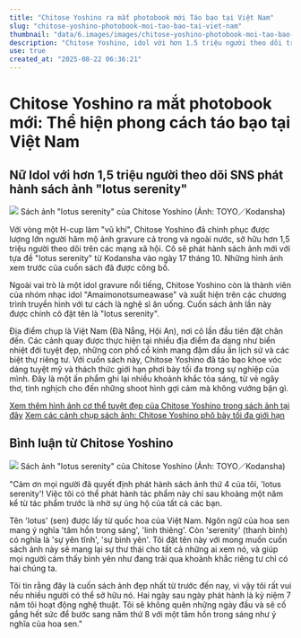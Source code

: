 ```yaml
---
title: "Chitose Yoshino ra mắt photobook mới Táo bạo tại Việt Nam"
slug: "chitose-yoshino-photobook-moi-tao-bao-tai-viet-nam"
thumbnail: "data/6.images/images/chitose-yoshino-photobook-moi-tao-bao-tai-viet-nam.webp"
description: "Chitose Yoshino, idol với hơn 1.5 triệu người theo dõi trên SNS, ra mắt photobook thứ 4 mang tên 'lotus serenity'. Sách được chụp tại Việt Nam (Đà Nẵng, Hội An) với nhiều cảnh táo bạo."
use: true
created_at: "2025-08-22 06:36:21"
---
```


# Chitose Yoshino ra mắt photobook mới: Thể hiện phong cách táo bạo tại Việt Nam

## Nữ Idol với hơn 1,5 triệu người theo dõi SNS phát hành sách ảnh "lotus serenity"

![](/images/20250821-00000484-devi-000-1-view.webp)
Sách ảnh "lotus serenity" của Chitose Yoshino (Ảnh: TOYO／Kodansha)

Với vòng một H-cup làm "vũ khí", Chitose Yoshino đã chinh phục được lượng lớn người hâm mộ ảnh gravure cả trong và ngoài nước, sở hữu hơn 1,5 triệu người theo dõi trên các mạng xã hội. Cô sẽ phát hành sách ảnh mới với tựa đề "lotus serenity" từ Kodansha vào ngày 17 tháng 10. Những hình ảnh xem trước của cuốn sách đã được công bố.

Ngoài vai trò là một idol gravure nổi tiếng, Chitose Yoshino còn là thành viên của nhóm nhạc idol "Amaimonotsumeawase" và xuất hiện trên các chương trình truyền hình với tư cách là nghệ sĩ ăn uống. Cuốn sách ảnh lần này được chính cô đặt tên là "lotus serenity".

Địa điểm chụp là Việt Nam (Đà Nẵng, Hội An), nơi cô lần đầu tiên đặt chân đến. Các cảnh quay được thực hiện tại nhiều địa điểm đa dạng như biển nhiệt đới tuyệt đẹp, những con phố cổ kính mang đậm dấu ấn lịch sử và các biệt thự riêng tư. Với cuốn sách này, Chitose Yoshino đã táo bạo khoe vóc dáng tuyệt mỹ và thách thức giới hạn phơi bày tối đa trong sự nghiệp của mình. Đây là một ấn phẩm ghi lại nhiều khoảnh khắc tỏa sáng, từ vẻ ngây thơ, tinh nghịch cho đến những shoot hình gợi cảm mà không vướng bận gì.

[Xem thêm hình ảnh cơ thể tuyệt đẹp của Chitose Yoshino trong sách ảnh tại đây](https://deview.co.jp/NewsImage?am_article_id=2402422&am_image_no=2&anc=033&utm_source=headlines.yahoo.co.jp&utm_content=%2Fhl%3Fa%3D20250821-00000484-devi-ent&utm_medium=referral)
[Xem các cảnh chụp sách ảnh: Chitose Yoshino phô bày tối đa giới hạn](https://www.oricon.co.jp/news/2402320/photo/2/?anc=148&utm_source=headlines.yahoo.co.jp&utm_content=%2Fhl%3Fa%3D20250821-00000425-oric-ent&utm_medium=referral)

## Bình luận từ Chitose Yoshino

![](/images/20250821-00000425-oric-000-7-view.webp)
Sách ảnh "lotus serenity" của Chitose Yoshino (Ảnh: TOYO／Kodansha)

"Cảm ơn mọi người đã quyết định phát hành sách ảnh thứ 4 của tôi, 'lotus serenity'! Việc tôi có thể phát hành tác phẩm này chỉ sau khoảng một năm kể từ tác phẩm trước là nhờ sự ủng hộ của tất cả các bạn.

Tên 'lotus' (sen) được lấy từ quốc hoa của Việt Nam. Ngôn ngữ của hoa sen mang ý nghĩa 'tâm hồn trong sáng', 'linh thiêng'. Còn 'serenity' (thanh bình) có nghĩa là 'sự yên tĩnh', 'sự bình yên'. Tôi đặt tên này với mong muốn cuốn sách ảnh này sẽ mang lại sự thư thái cho tất cả những ai xem nó, và giúp mọi người cảm thấy bình yên như đang trải qua khoảnh khắc riêng tư chỉ có hai chúng ta.

Tôi tin rằng đây là cuốn sách ảnh đẹp nhất từ trước đến nay, vì vậy tôi rất vui nếu nhiều người có thể sở hữu nó. Hai ngày sau ngày phát hành là kỷ niệm 7 năm tôi hoạt động nghệ thuật. Tôi sẽ không quên những ngày đầu và sẽ cố gắng hết sức để bước sang năm thứ 8 với một tâm hồn trong sáng như ý nghĩa của hoa sen."